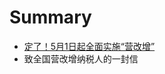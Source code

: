 # Summary

* [定了！5月1日起全面实施“营改增” ](ding_le_ff01_5_yue_1_ri_qi_quan_mian_shi_shi_201c_.md)
* 致全国营改增纳税人的一封信 


